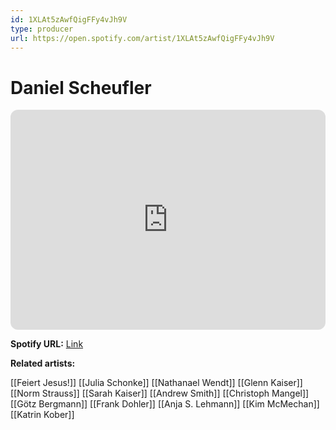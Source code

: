 ```yaml
---
id: 1XLAt5zAwfQigFFy4vJh9V
type: producer
url: https://open.spotify.com/artist/1XLAt5zAwfQigFFy4vJh9V
---
```

# Daniel Scheufler

<iframe style="border-radius:12px" src="https://open.spotify.com/embed/artist/1XLAt5zAwfQigFFy4vJh9V" width="100%" height="352" frameBorder="0" allowfullscreen="" allow="autoplay; clipboard-write; encrypted-media; fullscreen; picture-in-picture" loading="lazy"></iframe>

**Spotify URL:** [Link](https://open.spotify.com/artist/1XLAt5zAwfQigFFy4vJh9V)

**Related artists:**

[[Feiert Jesus!]]
[[Julia Schonke]]
[[Nathanael Wendt]]
[[Glenn Kaiser]]
[[Norm Strauss]]
[[Sarah Kaiser]]
[[Andrew Smith]]
[[Christoph Mangel]]
[[Götz Bergmann]]
[[Frank Dohler]]
[[Anja S. Lehmann]]
[[Kim McMechan]]
[[Katrin Kober]]

